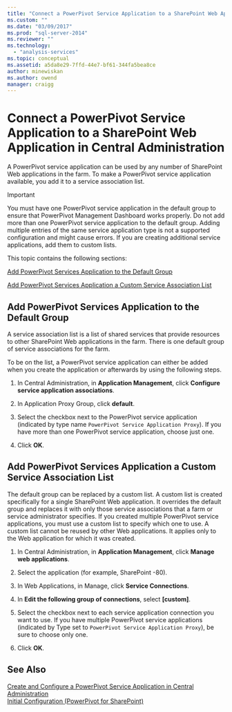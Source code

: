 ```yaml
---
title: "Connect a PowerPivot Service Application to a SharePoint Web Application in Central Administration | Microsoft Docs"
ms.custom: ""
ms.date: "03/09/2017"
ms.prod: "sql-server-2014"
ms.reviewer: ""
ms.technology: 
  - "analysis-services"
ms.topic: conceptual
ms.assetid: a5da8e29-7ffd-44e7-bf61-344fa5bea8ce
author: minewiskan
ms.author: owend
manager: craigg
---
```

# Connect a PowerPivot Service Application to a SharePoint Web Application in Central Administration
  A PowerPivot service application can be used by any number of SharePoint Web applications in the farm. To make a PowerPivot service application available, you add it to a service association list.  
  
> [!IMPORTANT]  
>  You must have one PowerPivot service application in the default group to ensure that PowerPivot Management Dashboard works properly. Do not add more than one PowerPivot service application to the default group. Adding multiple entries of the same service application type is not a supported configuration and might cause errors. If you are creating additional service applications, add them to custom lists.  
  
 This topic contains the following sections:  
  
 [Add PowerPivot Services Application to the Default Group](#default)  
  
 [Add PowerPivot Services Application a Custom Service Association List](#custom)  
  
##  <a name="default"></a> Add PowerPivot Services Application to the Default Group  
 A service association list is a list of shared services that provide resources to other SharePoint Web applications in the farm. There is one default group of service associations for the farm.  
  
 To be on the list, a PowerPivot service application can either be added when you create the application or afterwards by using the following steps.  
  
1.  In Central Administration, in **Application Management**, click **Configure service application associations**.  
  
2.  In Application Proxy Group, click **default**.  
  
3.  Select the checkbox next to the PowerPivot service application (indicated by type name `PowerPivot Service Application Proxy`). If you have more than one PowerPivot service application, choose just one.  
  
4.  Click **OK**.  
  
##  <a name="custom"></a> Add PowerPivot Services Application a Custom Service Association List  
 The default group can be replaced by a custom list. A custom list is created specifically for a single SharePoint Web application. It overrides the default group and replaces it with only those service associations that a farm or service administrator specifies. If you created multiple PowerPivot service applications, you must use a custom list to specify which one to use. A custom list cannot be reused by other Web applications. It applies only to the Web application for which it was created.  
  
1.  In Central Administration, in **Application Management**, click **Manage web applications**.  
  
2.  Select the application (for example, SharePoint -80).  
  
3.  In Web Applications, in Manage, click **Service Connections**.  
  
4.  In **Edit the following group of connections**, select **[custom]**.  
  
5.  Select the checkbox next to each service application connection you want to use. If you have multiple PowerPivot service applications (indicated by Type set to `PowerPivot Service Application Proxy`), be sure to choose only one.  
  
6.  Click **OK**.  
  
## See Also  
 [Create and Configure a PowerPivot Service Application in Central Administration](create-and-configure-power-pivot-service-application-in-ca.md)   
 [Initial Configuration &#40;PowerPivot for SharePoint&#41;](../../sql-server/install/initial-configuration-powerpivot-for-sharepoint.md)  
  
  
